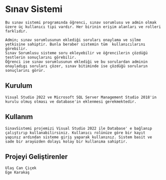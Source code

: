 # Sınav Sistemi

    Bu sınav sistemi programında öğrenci, sınav sorumlusu ve admin olmak üzere üç kullanıcı tipi vardır. Her birinin erişim alanları ve rolleri
    farklıdır.
    
    Admin; sınav sorumlusunun eklediği soruları onaylama ve silme yetkisine sahiptir. Bunla beraber sistemin tüm  kullanıcılarını görebilir.
    Sınav Sorumlusu sisteme soru ekleyebilir ve öğrencilerin çözdüğü testlerin sonuçlarını görebilir.
    Öğrenci ise sınav sorumlusunun eklediği ve bu sorulardan adminin onayladıgı soruları çözer, sınav bitiminde ise çözdüğü soruların sonuçlarını görür.

## Kurulum

    Visual Studio 2022 ve Microsoft SQL Server Management Studio 2018'in kurulu olmuş olması ve database'in eklenmesi gerekmektedir.

## Kullanım
    
    SinavSistemi projemizi Visual Studio 2022 ile Database' e bağlanıp çalıştırıp kullanabilirsiniz. Kullanıcı rolünüze göre bir kayıt yapınız ardından sisteme giriş yaparak kullanınız. Sistem basit ve sade bir arayüzden dolayı kolay bir kullanıma sahiptir.
    
## Projeyi Geliştirenler
    
    Ulaş Can Çiçek 
    Ege Karakaş    

